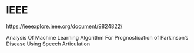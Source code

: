 # IEEE
https://ieeexplore.ieee.org/document/9824822/


Analysis Of Machine Learning Algorithm 
For Prognostication of Parkinson’s Disease
Using Speech Articulation
